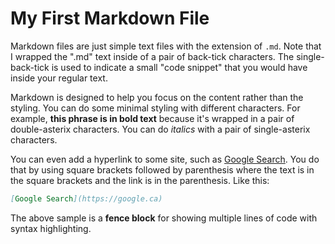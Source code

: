 # My First Markdown File

Markdown files are just simple text files with the extension of `.md`. Note that I wrapped the ".md" text inside of a pair of back-tick characters. The single-back-tick is used to indicate a small "code snippet" that you would have inside your regular text.

Markdown is designed to help you focus on the content rather than the styling. You can do some minimal styling with different characters. For example, **this phrase is in bold text** because it's wrapped in a pair of double-asterix characters. You can do *italics* with a pair of single-asterix characters.

You can even add a hyperlink to some site, such as [Google Search](https://google.ca). You do that by using square brackets followed by parenthesis where the text is in the square brackets and the link is in the parenthesis. Like this:

```markdown
[Google Search](https://google.ca)
```

The above sample is a **fence block** for showing multiple lines of code with syntax highlighting.